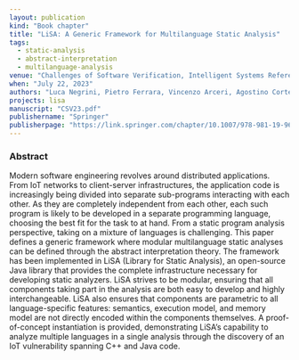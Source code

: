 ```yaml
---
layout: publication
kind: "Book chapter"
title: "LiSA: A Generic Framework for Multilanguage Static Analysis"
tags:
  - static-analysis
  - abstract-interpretation
  - multilanguage-analysis
venue: "Challenges of Software Verification, Intelligent Systems Reference Library (CSV 2023)"
when: "July 22, 2023"
authors: "Luca Negrini, Pietro Ferrara, Vincenzo Arceri, Agostino Cortesi"
projects: lisa
manuscript: "CSV23.pdf"
publishername: "Springer"
publisherpage: "https://link.springer.com/chapter/10.1007/978-981-19-9601-6_2"
---
```


### Abstract

Modern software engineering revolves around distributed applications. From IoT networks to client-server infrastructures, the application code is increasingly being divided into separate sub-programs interacting with each other. As they are completely independent from each other, each such program is likely to be developed in a separate programming language, choosing the best fit for the task to at hand. From a static program analysis perspective, taking on a mixture of languages is challenging. This paper defines a generic framework where modular multilanguage static analyses can be defined through the abstract interpretation theory. The framework has been implemented in LiSA (Library for Static Analysis), an open-source Java library that provides the complete infrastructure necessary for developing static analyzers. LiSA strives to be modular, ensuring that all components taking part in the analysis are both easy to develop and highly interchangeable. LiSA also ensures that components are parametric to all language-specific features: semantics, execution model, and memory model are not directly encoded within the components themselves. A proof-of-concept instantiation is provided, demonstrating LiSA’s capability to analyze multiple languages in a single analysis through the discovery of an IoT vulnerability spanning C++ and Java code.
